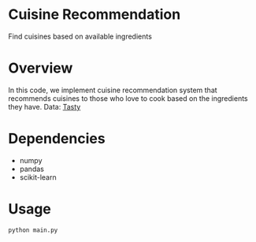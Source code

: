 # Cuisine Recommendation
Find cuisines based on available ingredients

# Overview
In this code, we implement cuisine recommendation system that recommends cuisines to those who love to cook based on the ingredients they have.
Data: [Tasty](https://tasty.co)

# Dependencies
* numpy
* pandas
* scikit-learn

# Usage
`python main.py`

